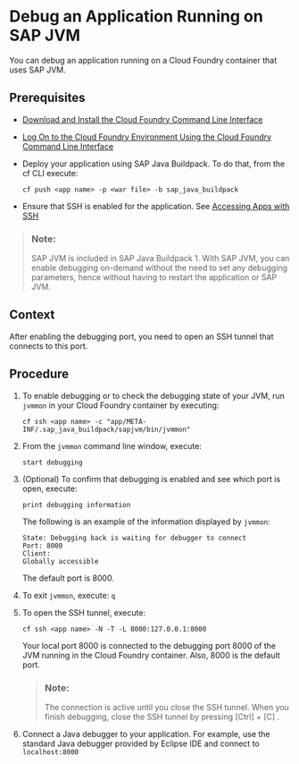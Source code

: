 <!-- loioef7fbdb61ae44d83a96c0ba48e829032 -->

# Debug an Application Running on SAP JVM

You can debug an application running on a Cloud Foundry container that uses SAP JVM.



<a name="loioef7fbdb61ae44d83a96c0ba48e829032__prereq_ef3_52t_gcb"/>

## Prerequisites

-   [Download and Install the Cloud Foundry Command Line Interface](../50-administration-and-ops/download-and-install-the-cloud-foundry-command-line-interface-4ef907a.md) 

-   [Log On to the Cloud Foundry Environment Using the Cloud Foundry Command Line Interface](../50-administration-and-ops/log-on-to-the-cloud-foundry-environment-using-the-cloud-foundry-command-line-interface-7a37d66.md)

-   Deploy your application using SAP Java Buildpack. To do that, from the cf CLI execute:

    ```
    cf push <app name> -p <war file> -b sap_java_buildpack
    ```

-   Ensure that SSH is enabled for the application. See [Accessing Apps with SSH](https://docs.cloudfoundry.org/devguide/deploy-apps/ssh-apps.html) 


> ### Note:  
> SAP JVM is included in SAP Java Buildpack 1. With SAP JVM, you can enable debugging on-demand without the need to set any debugging parameters, hence without having to restart the application or SAP JVM.



## Context

After enabling the debugging port, you need to open an SSH tunnel that connects to this port.



## Procedure

1.  To enable debugging or to check the debugging state of your JVM, run `jvmmon` in your Cloud Foundry container by executing:

    ```
    cf ssh <app name> -c "app/META-INF/.sap_java_buildpack/sapjvm/bin/jvmmon"
    ```

2.  From the `jvmmon` command line window, execute:

    ```
    start debugging
    ```

3.  \(Optional\) To confirm that debugging is enabled and see which port is open, execute:

    ```
    print debugging information
    ```

    The following is an example of the information displayed by `jvmmon`:

    ```
    State: Debugging back is waiting for debugger to connect
    Port: 8000
    Client:
    Globally accessible
    ```

    The default port is 8000.

4.  To exit `jvmmon`, execute: `q`

5.  To open the SSH tunnel, execute:

    ```
    cf ssh <app name> -N -T -L 8000:127.0.0.1:8000
    ```

    Your local port 8000 is connected to the debugging port 8000 of the JVM running in the Cloud Foundry container. Also, 8000 is the default port.

    > ### Note:  
    > The connection is active until you close the SSH tunnel. When you finish debugging, close the SSH tunnel by pressing [Ctrl\] + [C\] .

6.  Connect a Java debugger to your application. For example, use the standard Java debugger provided by Eclipse IDE and connect to `localhost:8000`


